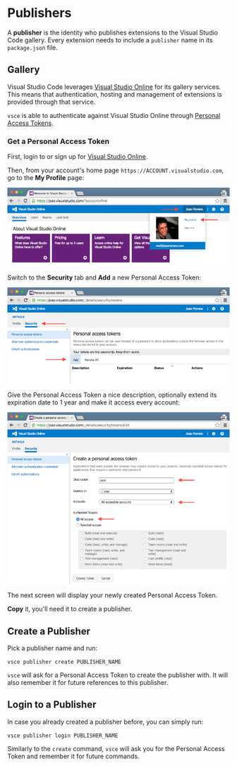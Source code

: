 # Publishers

A **publisher** is the identity who publishes extensions to the Visual Studio Code
gallery. Every extension needs to include a `publisher` name in its `package.json`
file.

## Gallery

Visual Studio Code leverages
[Visual Studio Online](https://www.visualstudio.com/products/what-is-visual-studio-online-vs)
for its gallery services. This means that authentication, hosting and
management of extensions is provided through that service.

`vsce` is able to authenticate against Visual Studio Online through
[Personal Access Tokens](https://www.visualstudio.com/en-us/news/2015-jul-7-vso.aspx).

### Get a Personal Access Token

First, login to or sign up for
[Visual Studio Online](https://www.visualstudio.com/en-us/get-started/setup/sign-up-for-visual-studio-online).

Then, from your account's home page `https://ACCOUNT.visualstudio.com`, go to
the **My Profile** page:

![1](images/publishers1.png)

Switch to the **Security** tab and **Add** a new Personal Access Token:

![2](images/publishers2.png)

Give the Personal Access Token a nice description, optionally extend its 
expiration date to 1 year and make it access every account:

![3](images/publishers3.png)

The next screen will display your newly created Personal Access Token.

**Copy** it, you'll need it to create a publisher.

## Create a Publisher

Pick a publisher name and run:

```
vsce publisher create PUBLISHER_NAME
```

`vsce` will ask for a Personal Access Token to create the publisher with. It will
also remember it for future references to this publisher.

## Login to a Publisher

In case you already created a publisher before, you can simply run:

```
vsce publisher login PUBLISHER_NAME
```

Similarly to the `create` command, `vsce` will ask you for the Personal Access Token
and remember it for future commands.